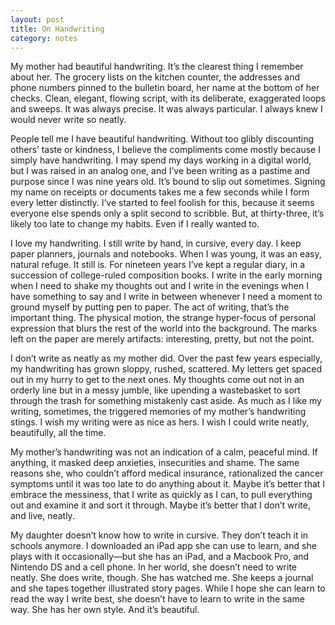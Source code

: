 ```yaml
---
layout: post
title: On Handwriting
category: notes
---
```


My mother had beautiful handwriting. It’s the clearest thing I remember about her. The grocery lists on the kitchen counter, the addresses and phone numbers pinned to the bulletin board, her name at the bottom of her checks. Clean, elegant, flowing script, with its deliberate, exaggerated loops and sweeps. It was always precise. It was always particular. I always knew I would never write so neatly.
 
People tell me I have beautiful handwriting. Without too glibly discounting others’ taste or kindness, I believe the compliments come mostly because I simply have handwriting. I may spend my days working in a digital world, but I was raised in an analog one, and I’ve been writing as a pastime and purpose since I was nine years old. It’s bound to slip out sometimes. Signing my name on receipts or documents takes me a few seconds while I form every letter distinctly. I’ve started to feel foolish for this, because it seems everyone else spends only a split second to scribble. But, at thirty-three, it’s likely too late to change my habits. Even if I really wanted to.
 
I love my handwriting. I still write by hand, in cursive, every day. I keep paper planners, journals and notebooks. When I was young, it was an easy, natural refuge. It still is. For nineteen years I’ve kept a regular diary, in a succession of college-ruled composition books. I write in the early morning when I need to shake my thoughts out and I write in the evenings when I have something to say and I write in between whenever I need a moment to ground myself by putting pen to paper. The act of writing, that’s the important thing. The physical motion, the strange hyper-focus of personal expression that blurs the rest of the world into the background. The marks left on the paper are merely artifacts: interesting, pretty, but not the point.
 
I don’t write as neatly as my mother did. Over the past few years especially, my handwriting has grown sloppy, rushed, scattered. My letters get spaced out in my hurry to get to the next ones. My thoughts come out not in an orderly line but in a messy jumble, like upending a wastebasket to sort through the trash for something mistakenly cast aside. As much as I like my writing, sometimes, the triggered memories of my mother’s handwriting stings. I wish my writing were as nice as hers. I wish I could write neatly, beautifully, all the time.
 
My mother’s handwriting was not an indication of a calm, peaceful mind. If anything, it masked deep anxieties, insecurities and shame. The same reasons she, who couldn’t afford medical insurance, rationalized the cancer symptoms until it was too late to do anything about it. Maybe it’s better that I embrace the messiness, that I write as quickly as I can, to pull everything out and examine it and sort it through. Maybe it’s better that I don’t write, and live, neatly.
 
My daughter doesn’t know how to write in cursive. They don’t teach it in schools anymore. I downloaded an iPad app she can use to learn, and she plays with it occasionally—but she has an iPad, and a Macbook Pro, and Nintendo DS and a cell phone. In her world, she doesn’t need to write neatly. She does write, though. She has watched me. She keeps a journal and she tapes together illustrated story pages. While I hope she can learn to read the way I write best, she doesn’t have to learn to write in the same way. She has her own style. And it’s beautiful.
